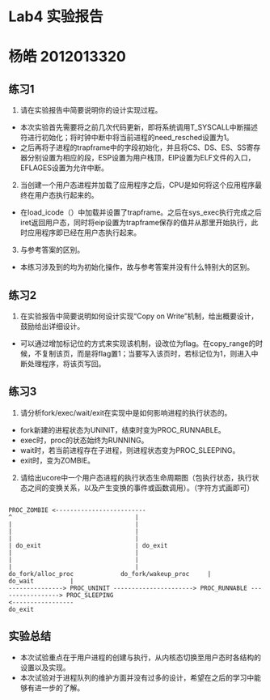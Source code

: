 # Lab4 实验报告
# 杨皓 2012013320

## 练习1

1. 请在实验报告中简要说明你的设计实现过程。 
- 本次实验首先需要将之前几次代码更新，即将系统调用T_SYSCALL中断描述符进行初始化；将时钟中断中将当前进程的need_resched设置为1。 
- 之后再将子进程的trapframe中的字段初始化，并且将CS、DS、ES、SS寄存器分别设置为相应的段，ESP设置为用户栈顶，EIP设置为ELF文件的入口，EFLAGES设置为允许中断。

2. 当创建一个用户态进程并加载了应用程序之后，CPU是如何将这个应用程序最终在用户态执行起来的。
- 在load_icode（）中加载并设置了trapframe。之后在sys_exec执行完成之后iret返回用户态，同时将eip设置为trapframe保存的值并从那里开始执行，此时应用程序即已经在用户态执行起来。

3. 与参考答案的区别。
- 本练习涉及到的均为初始化操作，故与参考答案并没有什么特别大的区别。

## 练习2

1. 在实验报告中简要说明如何设计实现“Copy on Write”机制，给出概要设计，鼓励给出详细设计。
- 可以通过增加标记位的方式来实现该机制，设改位为flag。在copy_range的时候，不复制该页，而是将flag置1；当要写入该页时，若标记位为1，则进入中断处理程序，将该页写回。

## 练习3

1. 请分析fork/exec/wait/exit在实现中是如何影响进程的执行状态的。

- fork新建的进程状态为UNINIT，结束时变为PROC_RUNNABLE。
- exec时，proc的状态始终为RUNNING。
- wait时，若当前进程存在子进程，则进程状态变为PROC_SLEEPING。
- exit时，变为ZOMBIE。

2. 请给出ucore中一个用户态进程的执行状态生命周期图（包执行状态，执行状态之间的变换关系，以及产生变换的事件或函数调用）。（字符方式画即可）

```

PROC_ZOMBIE <-------------------------
^                                  |
|                                  | 
|                                  |
|                                  |
| do_exit                          | do_exit
|                                  |
|                                  |
|                                  |
do_fork/alloc_proc             do_fork/wakeup_proc     |                 do_wait          |
---------------> PROC_UNINIT ----------------------> PROC_RUNNABLE -----------------> PROC_SLEEPING
<-----------------
do_exit  

```

## 实验总结

- 本次试验重点在于用户进程的创建与执行，从内核态切换至用户态时各结构的设置以及实现。
- 本次试验对于进程队列的维护方面并没有过多的设计，希望在之后的学习中能够有进一步的了解。





